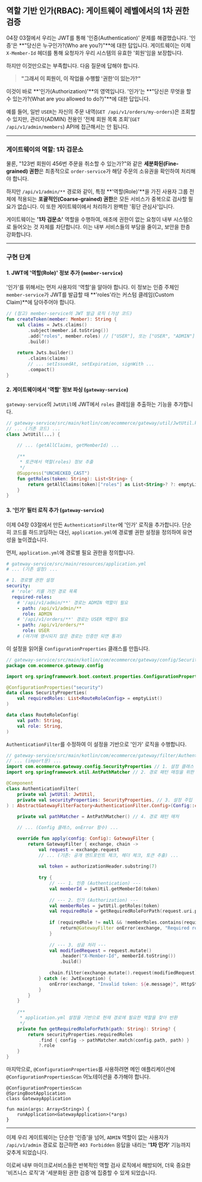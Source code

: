 ## 역할 기반 인가(RBAC): 게이트웨이 레벨에서의 1차 권한 검증

04장 03절에서 우리는 JWT를 통해 '인증(Authentication)' 문제를 해결했습니다. '인증'은 \*\*"당신은 누구인가?(Who are you?)"\*\*에 대한 답입니다. 게이트웨이는 이제 `X-Member-Id` 헤더를 통해 요청자가 우리 시스템의 유효한 '회원'임을 보장합니다.

하지만 이것만으로는 부족합니다. 다음 질문에 답해야 합니다.

> **"그래서 이 회원이, 이 작업을 수행할 '권한'이 있는가?"**

이것이 바로 \*\*'인가(Authorization)'\*\*의 영역입니다. '인가'는 \*\*"당신은 무엇을 할 수 있는가?(What are you allowed to do?)"\*\*에 대한 답입니다.

예를 들어, 일반 `USER`는 자신의 주문 내역(`GET /api/v1/orders/my-orders`)은 조회할 수 있지만, 관리자(ADMIN) 전용인 '전체 회원 목록 조회'(`GET /api/v1/admin/members`) API에 접근해서는 안 됩니다.

-----

### 게이트웨이의 역할: 1차 검문소

물론, "123번 회원이 456번 주문을 취소할 수 있는가?"와 같은 **세분화된(Fine-grained) 권한**은 최종적으로 `order-service`가 해당 주문의 소유권을 확인하여 처리해야 합니다.

하지만 `/api/v1/admin/**` 경로와 같이, 특정 \*\*'역할(Role)'\*\*을 가진 사용자 그룹 전체에 적용되는 **포괄적인(Coarse-grained) 권한**은 모든 서비스가 중복으로 검사할 필요가 없습니다. 이 또한 게이트웨이에서 처리하기 완벽한 '횡단 관심사'입니다.

게이트웨이는 **'1차 검문소'** 역할을 수행하여, 애초에 권한이 없는 요청이 내부 시스템으로 들어오는 것 자체를 차단합니다. 이는 내부 서비스들의 부담을 줄이고, 보안을 한층 강화합니다.

-----

### 구현 단계

#### 1\. JWT에 '역할(Role)' 정보 추가 (`member-service`)

'인가'를 위해서는 먼저 사용자의 '역할'을 알아야 합니다. 이 정보는 인증 주체인 `member-service`가 JWT를 발급할 때 \*\*'roles'라는 커스텀 클레임(Custom Claim)\*\*에 담아주어야 합니다.

```kotlin
// (참고) member-service의 JWT 발급 로직 (가상 코드)
fun createToken(member: Member): String {
    val claims = Jwts.claims()
        .subject(member.id.toString())
        .add("roles", member.roles) // ["USER"], 또는 ["USER", "ADMIN"]
        .build()
    
    return Jwts.builder()
        .claims(claims)
        // ... setIssuedAt, setExpiration, signWith ...
        .compact()
}
```

#### 2\. 게이트웨이에서 '역할' 정보 파싱 (`gateway-service`)

`gateway-service`의 `JwtUtil`에 JWT에서 `roles` 클레임을 추출하는 기능을 추가합니다.

```kotlin
// gateway-service/src/main/kotlin/com/ecommerce/gateway/util/JwtUtil.kt
// ... (기존 코드) ...
class JwtUtil(...) {
    
    // ... (getAllClaims, getMemberId) ...

    /**
     * 토큰에서 역할(roles) 정보 추출
     */
    @Suppress("UNCHECKED_CAST")
    fun getRoles(token: String): List<String> {
        return getAllClaims(token)["roles"] as List<String>? ?: emptyList()
    }
}
```

#### 3\. '인가' 필터 로직 추가 (`gateway-service`)

이제 04장 03절에서 만든 `AuthenticationFilter`에 '인가' 로직을 추가합니다. 단순히 코드를 하드코딩하는 대신, `application.yml`에 경로별 권한 설정을 정의하여 유연성을 높이겠습니다.

먼저, `application.yml`에 경로별 필요 권한을 정의합니다.

```yaml
# gateway-service/src/main/resources/application.yml
# ... (기존 설정) ...

# 1. 경로별 권한 설정
security:
  # 'role' 키를 가진 경로 목록
  required-roles:
    # '/api/v1/admin/**' 경로는 ADMIN 역할이 필요
    - path: /api/v1/admin/**
      role: ADMIN
    # '/api/v1/orders/**' 경로는 USER 역할이 필요
    - path: /api/v1/orders/**
      role: USER
    # (여기에 명시되지 않은 경로는 인증만 되면 통과)
```

이 설정을 읽어올 `ConfigurationProperties` 클래스를 만듭니다.

```kotlin
// gateway-service/src/main/kotlin/com/ecommerce/gateway/config/SecurityProperties.kt
package com.ecommerce.gateway.config

import org.springframework.boot.context.properties.ConfigurationProperties

@ConfigurationProperties("security")
data class SecurityProperties(
    val requiredRoles: List<RouteRoleConfig> = emptyList()
)

data class RouteRoleConfig(
    val path: String,
    val role: String,
)
```

`AuthenticationFilter`를 수정하여 이 설정을 기반으로 '인가' 로직을 수행합니다.

```kotlin
// gateway-service/src/main/kotlin/com/ecommerce/gateway/filter/AuthenticationFilter.kt
// ... (import문) ...
import com.ecommerce.gateway.config.SecurityProperties // 1. 설정 클래스 import
import org.springframework.util.AntPathMatcher // 2. 경로 패턴 매칭을 위한 유틸리티

@Component
class AuthenticationFilter(
    private val jwtUtil: JwtUtil,
    private val securityProperties: SecurityProperties, // 3. 설정 주입
) : AbstractGatewayFilterFactory<AuthenticationFilter.Config>(Config::class.java) {
    
    private val pathMatcher = AntPathMatcher() // 4. 경로 패턴 매처

    // ... (Config 클래스, onError 함수) ...

    override fun apply(config: Config): GatewayFilter {
        return GatewayFilter { exchange, chain ->
            val request = exchange.request
            // ... (기존: 공개 엔드포인트 체크, 헤더 체크, 토큰 추출) ...
            
            val token = authorizationHeader.substring(7)
            
            try {
                // --- 1. 인증 (Authentication) ---
                val memberId = jwtUtil.getMemberId(token)
                
                // --- 2. 인가 (Authorization) ---
                val memberRoles = jwtUtil.getRoles(token)
                val requiredRole = getRequiredRoleForPath(request.uri.path)
                
                if (requiredRole != null && !memberRoles.contains(requiredRole)) {
                    return@GatewayFilter onError(exchange, "Required role not satisfied", HttpStatus.FORBIDDEN) // 403 Forbidden
                }
                
                // --- 3. 성공 처리 ---
                val modifiedRequest = request.mutate()
                    .header("X-Member-Id", memberId.toString())
                    .build()
                
                chain.filter(exchange.mutate().request(modifiedRequest).build())
            } catch (e: JwtException) {
                onError(exchange, "Invalid token: ${e.message}", HttpStatus.UNAUTHORIZED)
            }
        }
    }
    
    /**
     * application.yml 설정을 기반으로 현재 경로에 필요한 역할을 찾아 반환
     */
    private fun getRequiredRoleForPath(path: String): String? {
        return securityProperties.requiredRoles
            .find { config -> pathMatcher.match(config.path, path) }
            ?.role
    }
}
```

마지막으로, `@ConfigurationProperties`를 사용하려면 메인 애플리케이션에 `@ConfigurationPropertiesScan` 어노테이션을 추가해야 합니다.

```
@ConfigurationPropertiesScan
@SpringBootApplication
class GatewayApplication

fun main(args: Array<String>) {
    runApplication<GatewayApplication>(*args)
}
```

-----

이제 우리 게이트웨이는 단순한 '인증'을 넘어, `ADMIN` 역할이 없는 사용자가 `/api/v1/admin` 경로로 접근하면 `403 Forbidden` 응답을 내리는 **'1차 인가'** 기능까지 갖추게 되었습니다.

이로써 내부 마이크로서비스들은 반복적인 역할 검사 로직에서 해방되어, 더욱 중요한 '비즈니스 로직'과 '세분화된 권한 검증'에 집중할 수 있게 되었습니다.